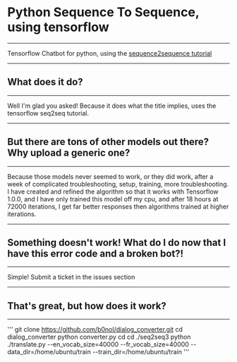 # Python Sequence To Sequence, using tensorflow
---
Tensorflow Chatbot for python, using the [sequence2sequence tutorial](https://www.tensorflow.org/tutorials/seq2seq)

---
## What does it do?
---
Well I'm glad you asked! Because it does what the title implies, uses the tensorflow seq2seq tutorial. 

---
## But there are tons of other models out there? Why upload a generic one?
---
Because those models never seemed to work, or they did work, after a week of complicated troubleshooting, setup, training, more troubleshooting. I have created and refined the algorithm so that it works with Tensorflow 1.0.0, and I have only trained this model off my cpu, and after 18 hours at 72000 iterations, I get far better responses then algorithms trained at higher iterations. 

---
## Something doesn't work! What do I do now that I have this error code and a broken bot?!
---

Simple! Submit a ticket in the issues section

---
## That's great, but how does it work?
---

'''
git clone https://github.com/b0noI/dialog_converter.git
cd dialog_converter
python converter.py
cd 
cd ./seq2seq3
python ./translate.py  --en_vocab_size=40000 --fr_vocab_size=40000 --data_dir=/home/ubuntu/train --train_dir=/home/ubuntu/train
'''
